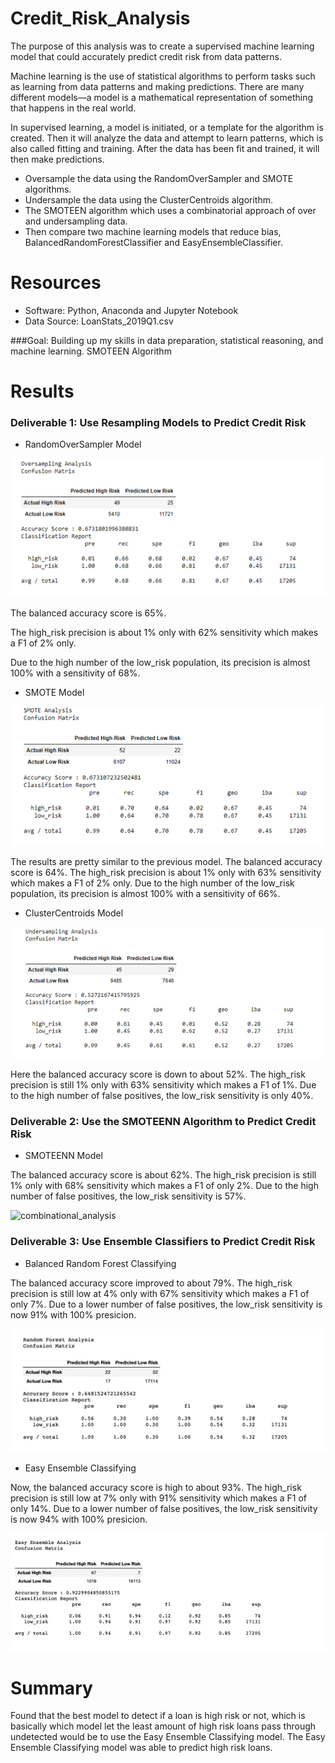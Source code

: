 # Credit_Risk_Analysis

The purpose of this analysis was to create a supervised machine learning model that could accurately predict credit risk from data patterns. 

Machine learning is the use of statistical algorithms to perform tasks such as learning from data patterns and making predictions. There are many different models—a model is a mathematical representation of something that happens in the real world.

In supervised learning, a model is initiated, or a template for the algorithm is created. Then it will analyze the data and attempt to learn patterns, which is also called fitting and training. After the data has been fit and trained, it will then make predictions.  

- Oversample the data using the RandomOverSampler and SMOTE algorithms.
- Undersample the data using the ClusterCentroids algorithm.
- The SMOTEEN algorithm which uses a combinatorial approach of over and undersampling data. 
- Then compare two machine learning models that reduce bias, BalancedRandomForestClassifier and EasyEnsembleClassifier.

# Resources
- Software: Python, Anaconda and Jupyter Notebook
- Data Source: LoanStats_2019Q1.csv

###Goal: Building up my skills in data preparation, statistical reasoning, and machine learning. SMOTEEN Algorithm


# Results

### Deliverable 1: Use Resampling Models to Predict Credit Risk

- RandomOverSampler Model 


![oversampling_analysis](https://github.com/acegal1/Credit_Risk_Analysis/blob/main/Resources/oversampling.png)

The balanced accuracy score is 65%.

The high_risk precision is about 1% only with 62% sensitivity which makes a F1 of 2% only.

Due to the high number of the low_risk population, its precision is almost 100% with a sensitivity of 68%.

- SMOTE Model

![SMOTE_Analysis](https://github.com/acegal1/Credit_Risk_Analysis/blob/main/Resources/SMOTE.png)

The results are pretty similar to the previous model.
The balanced accuracy score is 64%.
The high_risk precision is about 1% only with 63% sensitivity which makes a F1 of 2% only.
Due to the high number of the low_risk population, its precision is almost 100% with a sensitivity of 66%.


- ClusterCentroids Model

![cluster_analysis](https://github.com/acegal1/Credit_Risk_Analysis/blob/main/Resources/cluster.png)

Here the balanced accuracy score is down to about 52%.
The high_risk precision is still 1% only with 63% sensitivity which makes a F1 of 1%.
Due to the high number of false positives, the low_risk sensitivity is only 40%.

### Deliverable 2: Use the SMOTEENN Algorithm to Predict Credit Risk

- SMOTEENN Model 

The balanced accuracy score is about 62%.
The high_risk precision is still 1% only with 68% sensitivity which makes a F1 of only 2%.
Due to the high number of false positives, the low_risk sensitivity is 57%.

![combinational_analysis](https://github.com/acegal1/Credit_Risk_Analysis/blob/main/Resources/cominational.png)


### Deliverable 3: Use Ensemble Classifiers to Predict Credit Risk

- Balanced Random Forest Classifying

The balanced accuracy score improved to about 79%.
The high_risk precision is still low at 4% only with 67% sensitivity which makes a F1 of only 7%.
Due to a lower number of false positives, the low_risk sensitivity is now 91% with 100% presicion.

![random_forest](https://github.com/acegal1/Credit_Risk_Analysis/blob/main/Resources/random_forest.png)


- Easy Ensemble Classifying

Now, the balanced accuracy score is high to about 93%.
The high_risk precision is still low at 7% only with 91% sensitivity which makes a F1 of only 14%.
Due to a lower number of false positives, the low_risk sensitivity is now 94% with 100% presicion.



![easy_ensemble](https://github.com/acegal1/Credit_Risk_Analysis/blob/main/Resources/easy_ensemble.png)



# Summary

Found that the best model to detect if a loan is high risk or not, which is basically which model let the least amount of high risk loans pass through undetected would be to use the Easy Ensemble Classifying model.  The Easy Ensemble Classifying model was able to predict high risk loans.

